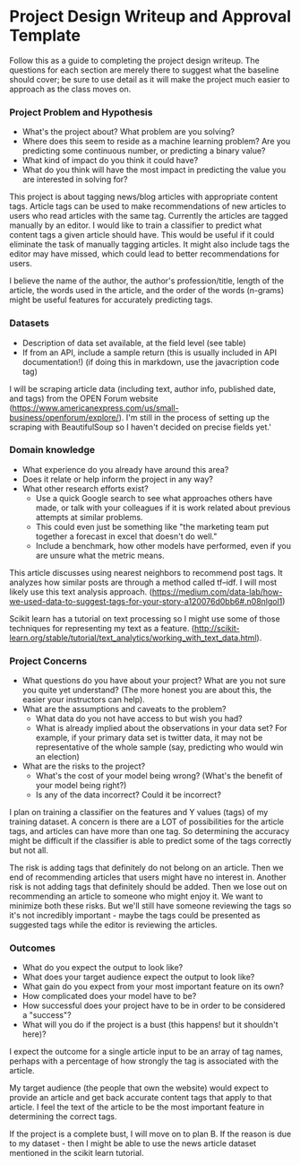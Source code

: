 # Project Design Writeup and Approval Template

Follow this as a guide to completing the project design writeup. The questions for each section are merely there to suggest what the baseline should cover; be sure to use detail as it will make the project much easier to approach as the class moves on.

### Project Problem and Hypothesis
* What's the project about? What problem are you solving?
* Where does this seem to reside as a machine learning problem? Are you predicting some continuous number, or predicting a binary value?
* What kind of impact do you think it could have?
* What do you think will have the most impact in predicting the value you are interested in solving for?

This project is about tagging news/blog articles with appropriate content tags. Article tags can be used to make recommendations of new articles to users who read articles with the same tag. Currently the articles are tagged manually by an editor. I would like to train a classifier to predict what content tags a given article should have. This would be useful if it could eliminate the task of manually tagging articles. It might also include tags the editor may have missed, which could lead to better recommendations for users. 

I believe the name of the author, the author's profession/title, length of the article, the words used in the article, and the order of the words (n-grams) might be useful features for accurately predicting tags.

### Datasets
* Description of data set available, at the field level (see table)
* If from an API, include a sample return (this is usually included in API documentation!) (if doing this in markdown, use the javacription code tag)

I will be scraping article data (including text, author info, published date, and tags) from the OPEN Forum website (https://www.americanexpress.com/us/small-business/openforum/explore/). I'm still in the process of setting up the scraping with BeautifulSoup so I haven't decided on precise fields yet.'

### Domain knowledge
* What experience do you already have around this area?
* Does it relate or help inform the project in any way?
* What other research efforts exist?
    * Use a quick Google search to see what approaches others have made, or talk with your colleagues if it is work related about previous attempts at similar problems.
    * This could even just be something like "the marketing team put together a forecast in excel that doesn't do well."
    * Include a benchmark, how other models have performed, even if you are unsure what the metric means.

This article discusses using nearest neighbors to recommend post tags. It analyzes how similar posts are through a method called tf–idf. I will most likely use this text analysis approach.
(https://medium.com/data-lab/how-we-used-data-to-suggest-tags-for-your-story-a120076d0bb6#.n08nlgol1)

Scikit learn has a tutorial on text processing so I might use some of those techniques for representing my text as a feature. 
(http://scikit-learn.org/stable/tutorial/text_analytics/working_with_text_data.html).

### Project Concerns
* What questions do you have about your project? What are you not sure you quite yet understand? (The more honest you are about this, the easier your instructors can help).
* What are the assumptions and caveats to the problem?
    * What data do you not have access to but wish you had?
    * What is already implied about the observations in your data set? For example, if your primary data set is twitter data, it may not be representative of the whole sample (say, predicting who would win an election)
* What are the risks to the project?
    * What's the cost of your model being wrong? (What's the benefit of your model being right?)
    * Is any of the data incorrect? Could it be incorrect?
    
I plan on training a classifier on the features and Y values (tags) of my training dataset.
A concern is there are a LOT of possibilities for the article tags, and articles can have more than one tag. So determining the accuracy might be difficult if the classifier is able to predict some of the tags correctly but not all. 

The risk is adding tags that definitely do not belong on an article. Then we end of recommending articles that users might have no interest in. Another risk is not adding tags that definitely should be added. Then we lose out on recommending an article to someone who might enjoy it. We want to minimize both these risks. But we'll still have someone reviewing the tags so it's not incredibly important - maybe the tags could be presented as suggested tags while the editor is reviewing the articles. 

### Outcomes
* What do you expect the output to look like?
* What does your target audience expect the output to look like?
* What gain do you expect from your most important feature on its own?
* How complicated does your model have to be?
* How successful does your project have to be in order to be considered a "success"?
* What will you do if the project is a bust (this happens! but it shouldn't here)?

I expect the outcome for a single article input to be an array of tag names, perhaps with a percentage of how strongly the tag is associated with the article. 

My target audience (the people that own the website) would expect to provide an article and get back accurate content tags that apply to that article. I feel the text of the article to be the most important feature in determining the correct tags.

If the project is a complete bust, I will move on to plan B. If the reason is due to my dataset - then I might be able to use the news article dataset mentioned in the scikit learn tutorial. 
